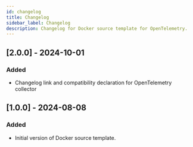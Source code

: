 ```yaml
---
id: changelog
title: Changelog
sidebar_label: Changelog
description: Changelog for Docker source template for OpenTelemetry.
---
```


## [2.0.0] - 2024-10-01

### Added
- Changelog link and compatibility declaration for OpenTelemetry collector

## [1.0.0] - 2024-08-08

### Added
- Initial version of Docker source template.